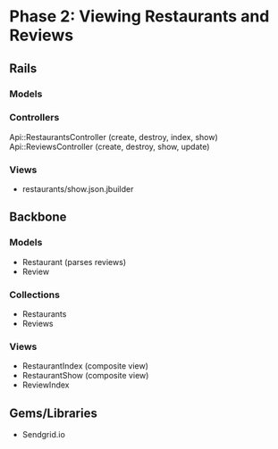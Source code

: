 # Phase 2: Viewing Restaurants and Reviews

## Rails
### Models

### Controllers
Api::RestaurantsController (create, destroy, index, show)
Api::ReviewsController (create, destroy, show, update)

### Views
* restaurants/show.json.jbuilder

## Backbone
### Models
* Restaurant (parses reviews)
* Review

### Collections
* Restaurants
* Reviews

### Views
* RestaurantIndex (composite view)
* RestaurantShow (composite view)
* ReviewIndex



## Gems/Libraries
* Sendgrid.io
